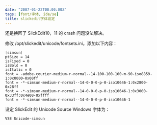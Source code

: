 ```yaml
---
date: "2007-01-22T00:00:00Z"
tags: [font/字体, ide/se]
title: slickedit字体设定
---
```


还是换回了 SlickEdit10，11 的 crash 问题没法解决。

修改 /opt/slickedit/unicode/fontsets.ini，添加以下内容：

    [simsun]
    ptSize = 14
    isFixed = 0
    isBold = 0
    isItalic = 0
    font = -adobe-courier-medium-r-normal--14-100-100-100-m-90-iso8859-1:0x0000-0x00ff
    font = -*-simsun-medium-r-normal--14-0-0-0-p-0-iso10646-1:0x2800-0x28ff
    font = -*-simsun-medium-r-normal--14-0-0-0-p-0-iso10646-1:0x3000-0x33ff:0x4e00-0xffff
    font = -*-simsun-medium-r-normal--14-0-0-0-p-0-iso10646-1 

设定 SlickEdit 的 Unicode Source Windows 字体为：

    VSE Unicode-simsun

